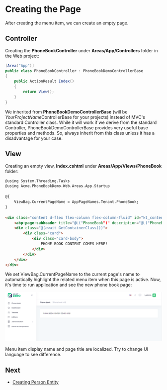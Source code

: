 # Creating the Page

After creating the menu item, we can create an empty page.

## Controller

Creating the **PhoneBookController** under **Areas/App/Controllers**
folder in the Web project:

```csharp
[Area("App")]
public class PhoneBookController : PhoneBookDemoControllerBase
{
    public ActionResult Index()
    {
        return View();
    }
}
```

We inherited from **PhoneBookDemoControllerBase** (will be
*YourProjectName*ControllerBase for your projects) instead of MVC's
standard Controller class. While it will work if we derive from the
standard Controller, PhoneBookDemoControllerBase provides very useful
base properties and methods. So, always inherit from this class unless
it has a disadvantage for your case.

## View

Creating an empty view, **Index.cshtml** under
**Areas/App/Views/PhoneBook** folder:

```html
@using System.Threading.Tasks
@using Acme.PhoneBookDemo.Web.Areas.App.Startup

@{
	ViewBag.CurrentPageName = AppPageNames.Tenant.PhoneBook;
}

<div class="content d-flex flex-column flex-column-fluid" id="kt_content">
    <abp-page-subheader title="@L("PhoneBook")" description="@L("PhoneBookInfo")"></abp-page-subheader>
    <div class="@(await GetContainerClass())">
        <div class="card">
            <div class="card-body">
                PHONE BOOK CONTENT COMES HERE!
            </div>
        </div>
    </div>
</div>
```

We set ViewBag.CurrentPageName to the current page's name to
automatically highlight the related menu item when this page is active.
Now, it's time to run application and see the new phone book page:

<img src="images/phonebook-empty-mpa3.png" alt="Phone book empty screen" class="img-thumbnail" />

Menu item display name and page title are localized. Try to change UI
language to see difference.

## Next

- [Creating Person Entity](Developing-Step-By-Step-Core-DevExtreme-Creating-Person-Entity.md)
